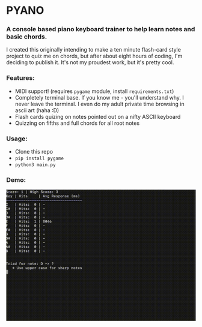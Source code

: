 # PYANO
### A console based piano keyboard trainer to help learn notes and basic chords.

I created this originally intending to make a ten minute flash-card style project to quiz me on chords, but after 
about eight hours of coding, I'm deciding to publish it. It's not my proudest work, but it's pretty cool.


### Features:

* MIDI support! (requires `pygame` module, install `requirements.txt`)
* Completely terminal base. If you know me - you'll understand why. I never leave the terminal. I even do my 
  adult private time browsing in ascii art (haha :D)
* Flash cards quizing on notes pointed out on a nifty ASCII keyboard
* Quizzing on fifths and full chords for all root notes

### Usage:
* Clone this repo
* `pip install pygame`
* `python3 main.py`

### Demo:
![](https://github.com/ben174/pyano/blob/7dc86dc265ddfc38afa5d1fa31cdda5b875bb111/pyano.gif)
